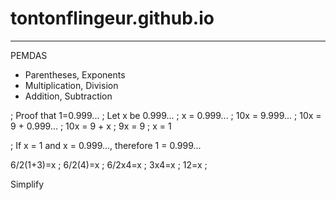 # tontonflingeur.github.io
---
PEMDAS
- Parentheses, Exponents
- Multiplication, Division
- Addition, Subtraction

; Proof that 1=0.999...
; Let x be 0.999...
; x = 0.999...
; 10x = 9.999...
; 10x = 9 + 0.999...
; 10x = 9 + x
; 9x = 9
; x = 1

; If x = 1 and x = 0.999..., therefore 1 = 0.999...

6/2(1+3)=x ;
6/2(4)=x ;
6/2x4=x ;
3x4=x ;
12=x ;

Simplify 
